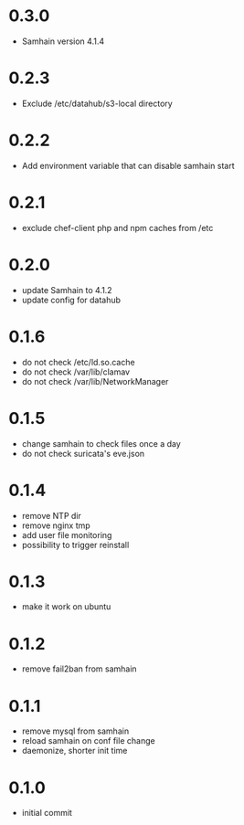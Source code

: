 # 0.3.0
- Samhain version 4.1.4

# 0.2.3
- Exclude /etc/datahub/s3-local directory

# 0.2.2
- Add environment variable that can disable samhain start

# 0.2.1
- exclude chef-client php and npm caches from /etc

# 0.2.0
- update Samhain to 4.1.2
- update config for datahub

# 0.1.6
- do not check /etc/ld.so.cache
- do not check /var/lib/clamav
- do not check /var/lib/NetworkManager

# 0.1.5
- change samhain to check files once a day
- do not check suricata's eve.json

# 0.1.4
- remove NTP dir
- remove nginx tmp
- add user file monitoring
- possibility to trigger reinstall

# 0.1.3
- make it work on ubuntu

# 0.1.2
- remove fail2ban from samhain

# 0.1.1
- remove mysql from samhain
- reload samhain on conf file change
- daemonize, shorter init time

# 0.1.0
- initial commit
